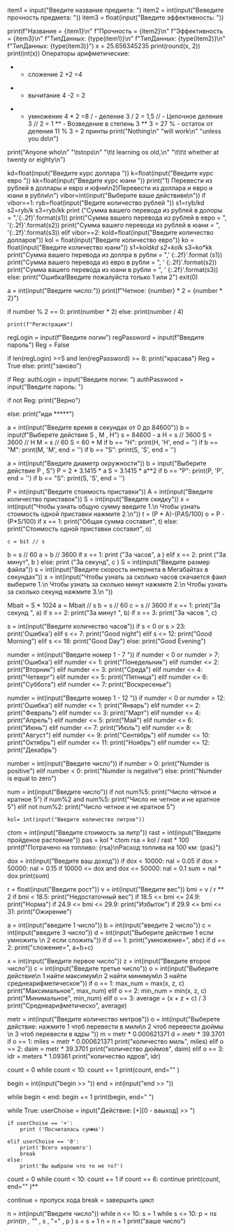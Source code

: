 item1 = input("Введите название предиета: ")
item2 = int(input("Веведите прочность предмета: "))
item3 = float(input("Введите эффективность: "))

print(f"Название = {item1}\n"
      f"Прочность = {item2}\n"
      f"Эффективность = {item3}\n"
      f"ТипДанных: {type(item1)}\n"
      f"ТипДанных: {type(item2)}\n"
      f"ТипДанных: {type(item3)}")
      x = 25.656345235
print(round(x, 2))
print(int(x))
Операторы арифметические:
+  - сложение 2 +2 =4
 - - вычитание 4 -2 = 2
 *  - умножение 4 * 2 =8
 /   - деление 3 / 2 = 1,5
// - Цепочное деление  3 // 2 = 1
** - Возведение в степень 3 ** 3 = 27
% - остаток от деления 11 % 3 = 2
принты
 print("Nothing\n"
      "will work\n"
      "unless you do\n")

print("Anyone who\n"
      "\tstops\n"
      "\t\t learning os old,\n"
      "\t\t\t whether at twenty or eighty\n")



kd=float(input("Введите курс доллара "))
k=float(input("Введите курс евро "))
kk=float(input("Введите курс юани "))
print("1) Перевести из рублей в доллары и евро и юфни\n2)Перевести из доллара и евро и юани в рубли\n")
vibor=int(input("Выберите ваше действиве\n"))
if vibor==1:
    ryb=float(input("Ведите количество рублей "))
    s1=ryb/kd
    s2=ryb/k
    s3=ryb/kk
    print ("Сумма вашего перевода из рублей в долоры = ",'{:.2f}'.format(s1))
    print("Сумма вашего перевода из рублей в евро = ", '{:.2f}'.format(s2))
    print("Сумма вашего перевода из рублей в юани = ", '{:.2f}'.format(s3))
elif vibor==2:
    kold=float(input("Введите количество долларов"))
    kol = float(input("Введите количество евро"))
    ko = float(input("Введите количество юани"))
    s1=kold*kd
    s2=kol*k
    s3=ko*kk
    print("Сумма вашего перевода из доллра в рубли = ",' {:.2f}'.format (s1))
    print("Сумма вашего перевода из евро в рубли = ", ' {:.2f}'.format(s2))
    print("Сумма вашего перевода из юани в рубли = ", ' {:.2f}'.format(s3))
else:
    print("Ошибка!Введите пожалуйста только 1 или 2")
    exit(0)


    

a = int(input("Введите число:")) 
print(f"Четное: {number} * 2 = {number * 2}") 
 
if number % 2 == 0: 
    print(number * 2) 
else: 
    print(number / 4)



    print(f"Регистрация") 
regLogin = input(f"Введите логин") 
regPassword = input(f"Введите пароль") 
Reg = False 
 
if len(regLogin) >=5 and len(regPassword) >= 8: 
    print("красава") 
    Reg = True 
else: 
    print("заново") 
 
if Reg: 
 authLogin = input("Введите логин:  ") 
authPassword = input("Введите пароль:  ") 
 
if not Reg: 
     print("Верно") 
 
else: 
 print("иди *****")



a = int(input("Введите время в секундах от 0 до 84600"))
b = input(f"Выберете действие S , M , H")
s = 84600 - a
H = s // 3600
S = 3600 // H
M = s // 60
S = 60 * M
if b == "H":
    print(H, 'H', end = '')
if b == "M":
    print(M, 'M', end = '')
if b == "S":
    print(S, 'S', end = '')
   
    
    
a = int(input("Введите диаметр окружности"))
b = input("Выберите действие P , S")
P = 2 * 3.1415 * a
S = 3.1415 * a**2
if b == "P":
    print(P, 'P', end = '')
if b == "S":
    print(S, 'S', end = '')

P = int(input("Введите стоимость приставки"))
A = int(input("Введите количество приставок"))
S = int(input("Введите скидку"))
x = int(input("Чтобы узнать общую сумму введите 1.\n Чтобы узнать стоимость одной приставки нажмите 2.\n"))
t = (P * A)-(P*A*S/100)
o = P - (P*S/100)
if x == 1:
    print("Общая сумма составит", t)
else:
    print("Стоимость одной приставки составит", o)

    c = bit // s
b = s // 60
a = b // 3600
if x == 1:
    print ("За часов", a )
elif x == 2:
    print ("За минут", b )
else:
    print ("За секунд", c )
    S = int(input("Введите размер файла"))
s = int(input("Введите скорость интернета в Мегабайтах в секундах"))
x = int(input("Чтобы узнать за сколько часов скачается фаил выберите 1.\n Чтобы узнать за сколько минут нажмите 2.\n Чтобы узнать за сколько секунд нажмите 3.\n "))

Mbait = S * 1024
a = Mbait // s
b = s // 60
c = s // 3600
if x == 1:
    print("За секунд ", a)
if x == 2:
    print("За минут ", b)
if x == 3:
    print("За часов ", c)


s = int(input("Введите количество часов"))
if s < 0 or s > 23: print('Ошибка')
elif s <= 7: print("Good night")
elif s <= 12: print("Good Morning")
elif s <= 18: print("Good Day")
else:
    print("Good Evening")


numder = int(input("Введите номер 1 - 7 "))
if numder < 0 or numder > 7: print('Ошибка')
elif numder <= 1: print("Понедельник")
elif numder <= 2: print("Вторник")
elif numder <= 3: print("Среда")
elif numder <= 4: print("Четверг")
elif numder <= 5: print("Пятница")
elif numder <= 6: print("Суббота")
elif numder <= 7: print("Воскресенье")



numder = int(input("Введите номер 1 - 12 "))
if numder < 0 or numder > 12: print('Ошибка')
elif numder <= 1: print("Январь")
elif numder <= 2: print("Февраль")
elif numder <= 3: print("Март")
elif numder <= 4: print("Апрель")
elif numder <= 5: print("Май")
elif numder <= 6: print("Июнь")
elif numder <= 7: print("Июль")
elif numder <= 8: print("Август")
elif numder <= 9: print("Сентябрь")
elif numder <= 10: print("Октябрь")
elif numder <= 11: print("Ноябрь")
elif numder <= 12: print("Декабрь")


number = int(input("Введите число"))
if number > 0: 
    print("Numder is positive")
elif number < 0: 
    print("Numder is negative")
else:
    print("Numder is equal to zero")


num = int(input("Введите число"))
if not num%5:
    print("Число чётное и кратное 5")
if num%2 and num%5:
    print("Число не четное и не кратное 5")
elif not num%2:
    print("Число четное и не кратное 5")


    kol= int(input("Введите количество литров"))
ctom = int(input("Введите стоимость за литр"))
rast = int(input("Введите пройденое растояние"))
pas = kol * ctom
rsa = kol / rast * 100
print(f"Потрачено на топливо: {rsa}\nРасход топлива на 100 км: {pas}")







dox = int(input("Введите ваш доход"))
if dox < 10000:
    nal  = 0.05
if dox > 50000:
    nal = 0.15
if 10000 <= dox and dox <= 50000:
    nal = 0.1
sum = nal * dox
print(sum)




r = float(input("Введите рост"))
v = int(input("Введите вес"))
bmi = v / r ** 2
if bmi < 18.5:
    print("Недостаточный вес")
if 18.5 <= bmi <= 24.9:
    print("Норма")
if 24.9 <= bmi <= 29.9:
    print("Избыток")
if 29.9 <= bmi <= 31:
    print("Ожирение")


a = int(input("введите 1 число"))
b = int(input("введите 2 число"))
c = int(input("введите 3 число"))
d = int(input("Выберите действие 1 если умножить \n 2 если сложить"))
if d == 1:
    print("умножение=", a*b*c)
if d == 2:
    print("сложение=", a+b+c)
    
    
    
x = int(input("Введите первое число"))
z = int(input("Введите второе число"))
c = int(input("Введите третье число"))
o = int(input("Выберите действие\n 1 найти максимум\n 2 найти минимум\n 3 найти среднеарифметическое"))
if o ==  1:
    max_num = max(x, z, c)
    print("Максимальное", max_num)
elif o == 2:
    min_num = min(x, z, c)
    print("Минимальное", min_num)
elif o == 3:
    average = (x + z + c) / 3
    print("Среднеарифметическо", average)





metr = int(input("Введите количество метров"))
o = int(input("Выберете действие: нажмите 1 чтоб перевести в мили\n 2 чтоб перевести дюймы \n 3 чтоб перевести в ядры "))
m = metr * 0.000621371
d = metr * 39.3701
if o == 1:
    miles = metr * 0.000621371
    print("количество миль", miles)
elif o == 2:
    daim = metr * 39.3701
    print("количество дюймов", daim)
elif o == 3:
    idr = meters * 1.09361
    print("количество ядров", idr)


count = 0
while count < 10:
    count += 1
    print(count, end="" )




begin = int(input("begin >> "))
end = int(input("end >> "))



while begin < end:
    begin += 1
    print(begin, end=" ")


   while True:    userChoise = input("Действие: [+][0 - ваыход] >> ")
    
    if userChoise == '+':
        print ('Посчиталась сумма')
        
    elif userChoise == '0':
        print('Всего хорошего')
        break
    else:
        print('Вы выбрали что то не то?')


count = 0
while count < 10:
    count += 1
    if count == 6:
      continue
    print(count, end="" )**


continue = пропуск хода
break = завершить цикл



n = int(input("Введите число"))
while n <= 10:
    s = 1
    while s <= 10:
        p = n*s
        print(n , "*" , s , "=" , p )
        s = s + 1
        n = n + 1
        print("ваше число")
